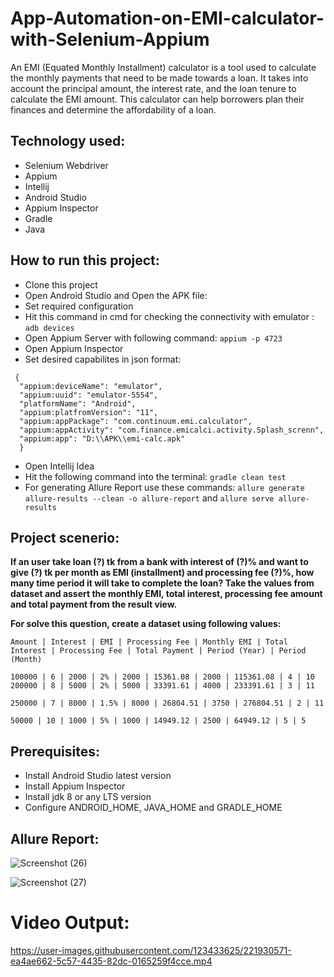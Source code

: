 # App-Automation-on-EMI-calculator-with-Selenium-Appium

An EMI (Equated Monthly Installment) calculator is a tool used to calculate the monthly payments that need to be made towards a loan. It takes into account the principal amount, the interest rate, and the loan tenure to calculate the EMI amount. This calculator can help borrowers plan their finances and determine the affordability of a loan. 

## Technology used:

- Selenium Webdriver
- Appium
- Intellij 
- Android Studio
- Appium Inspector
- Gradle
- Java

## How to run this project:

- Clone this project
- Open Android Studio and Open the APK file:
- Set required configuration 
- Hit this command in cmd for checking the connectivity with emulator : ``adb devices``
- Open Appium Server with following command: ```appium -p 4723```
- Open Appium Inspector
- Set desired capabilites in json format:
``` 
 {
  "appium:deviceName": "emulator",
  "appium:uuid": "emulator-5554",
  "platformName": "Android",
  "appium:platfromVersion": "11",
  "appium:appPackage": "com.continuum.emi.calculator",
  "appium:appActivity": "com.finance.emicalci.activity.Splash_screnn",
  "appium:app": "D:\\APK\\emi-calc.apk"
  }
```
- Open Intellij Idea
- Hit the following command into the terminal: ```gradle clean test```
- For generating Allure Report use these commands: ```allure generate allure-results --clean -o allure-report``` and ```allure serve allure-results```


## Project scenerio:

**If an user take loan (?) tk from a bank with interest of (?)% and  want to give (?) tk per month as EMI (installment) and processing fee (?)%, how many time period it will take to complete the loan? Take the values from dataset and assert the monthly EMI, total interest, processing fee amount and total payment from the result view.**

**For solve this question, create a dataset using following values:**

```
Amount | Interest | EMI | Processing Fee | Monthly EMI | Total Interest | Processing Fee | Total Payment | Period (Year) | Period (Month)

100000 | 6 | 2000 | 2% | 2000 | 15361.08 | 2000 | 115361.08 | 4 | 10
200000 | 8 | 5000 | 2% | 5000 | 33391.61 | 4000 | 233391.61 | 3 | 11

250000 | 7 | 8000 | 1.5% | 8000 | 26804.51 | 3750 | 276804.51 | 2 | 11

50000 | 10 | 1000 | 5% | 1000 | 14949.12 | 2500 | 64949.12 | 5 | 5

```
## Prerequisites:

- Install Android Studio latest version
- Install Appium Inspector
- Install jdk 8 or any LTS version
- Configure ANDROID_HOME, JAVA_HOME and GRADLE_HOME

## Allure Report:

![Screenshot (26)](https://user-images.githubusercontent.com/123433625/221930535-336a44de-6920-4bfc-9adc-142df617e8f5.png)

![Screenshot (27)](https://user-images.githubusercontent.com/123433625/221930553-1c278197-eaed-4be6-b308-777b0384ded0.png)

# Video Output:

https://user-images.githubusercontent.com/123433625/221930571-ea4ae662-5c57-4435-82dc-0165259f4cce.mp4





